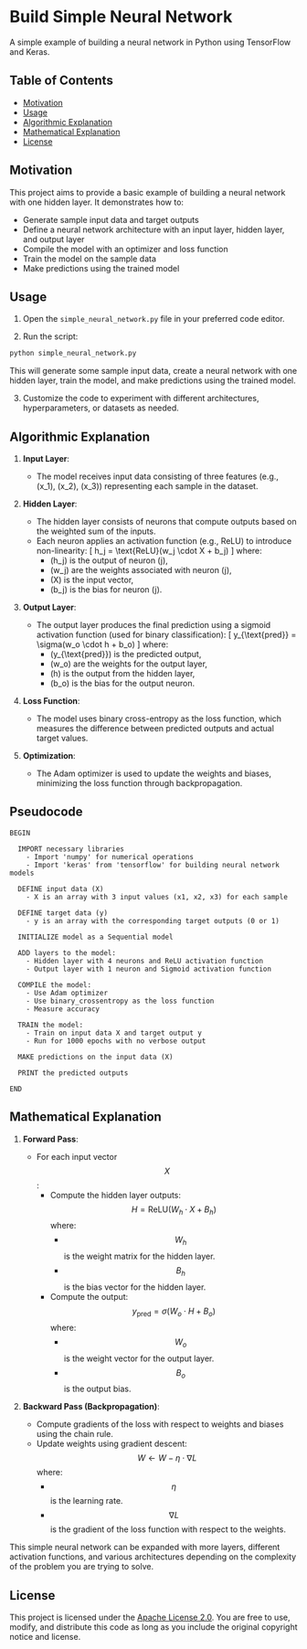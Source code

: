 # Build Simple Neural Network

A simple example of building a neural network in Python using TensorFlow and Keras.

## Table of Contents
- [Motivation](#motivation)
- [Usage](#usage)
- [Algorithmic Explanation](#algorithmic-explanation)
- [Mathematical Explanation](#mathematical-explanation)
- [License](#license)

## Motivation
This project aims to provide a basic example of building a neural network with one hidden layer. It demonstrates how to:

- Generate sample input data and target outputs
- Define a neural network architecture with an input layer, hidden layer, and output layer
- Compile the model with an optimizer and loss function
- Train the model on the sample data
- Make predictions using the trained model

## Usage
1. Open the `simple_neural_network.py` file in your preferred code editor.

2. Run the script:
```bash
python simple_neural_network.py
```

This will generate some sample input data, create a neural network with one hidden layer, train the model, and make predictions using the trained model.

3. Customize the code to experiment with different architectures, hyperparameters, or datasets as needed.

## Algorithmic Explanation

1. **Input Layer**:
   - The model receives input data consisting of three features (e.g., \(x_1\), \(x_2\), \(x_3\)) representing each sample in the dataset.

2. **Hidden Layer**:
   - The hidden layer consists of neurons that compute outputs based on the weighted sum of the inputs.
   - Each neuron applies an activation function (e.g., ReLU) to introduce non-linearity:
     \[
     h_j = \text{ReLU}(w_j \cdot X + b_j)
     \]
     where:
     - \(h_j\) is the output of neuron \(j\),
     - \(w_j\) are the weights associated with neuron \(j\),
     - \(X\) is the input vector,
     - \(b_j\) is the bias for neuron \(j\).

3. **Output Layer**:
   - The output layer produces the final prediction using a sigmoid activation function (used for binary classification):
     \[
     y_{\text{pred}} = \sigma(w_o \cdot h + b_o)
     \]
     where:
     - \(y_{\text{pred}}\) is the predicted output,
     - \(w_o\) are the weights for the output layer,
     - \(h\) is the output from the hidden layer,
     - \(b_o\) is the bias for the output neuron.

4. **Loss Function**:
   - The model uses binary cross-entropy as the loss function, which measures the difference between predicted outputs and actual target values.

5. **Optimization**:
   - The Adam optimizer is used to update the weights and biases, minimizing the loss function through backpropagation.

## Pseudocode

```plaintext
BEGIN

  IMPORT necessary libraries
    - Import 'numpy' for numerical operations
    - Import 'keras' from 'tensorflow' for building neural network models

  DEFINE input data (X)
    - X is an array with 3 input values (x1, x2, x3) for each sample

  DEFINE target data (y)
    - y is an array with the corresponding target outputs (0 or 1)

  INITIALIZE model as a Sequential model

  ADD layers to the model:
    - Hidden layer with 4 neurons and ReLU activation function
    - Output layer with 1 neuron and Sigmoid activation function

  COMPILE the model:
    - Use Adam optimizer
    - Use binary_crossentropy as the loss function
    - Measure accuracy

  TRAIN the model:
    - Train on input data X and target output y
    - Run for 1000 epochs with no verbose output

  MAKE predictions on the input data (X)

  PRINT the predicted outputs

END
```

## Mathematical Explanation

1. **Forward Pass**:
   - For each input vector $$X$$:
     - Compute the hidden layer outputs:
       $$ H = \text{ReLU}(W_h \cdot X + B_h) $$
       where:
       - $$W_h$$ is the weight matrix for the hidden layer.
       - $$B_h$$ is the bias vector for the hidden layer.
     - Compute the output:
       $$ y_{\text{pred}} = \sigma(W_o \cdot H + B_o) $$
       where:
       - $$W_o$$ is the weight vector for the output layer.
       - $$B_o$$ is the output bias.

2. **Backward Pass (Backpropagation)**:
   - Compute gradients of the loss with respect to weights and biases using the chain rule.
   - Update weights using gradient descent:
     $$ W \leftarrow W - \eta \cdot \nabla L $$
     where:
     - $$\eta$$ is the learning rate.
     - $$\nabla L$$ is the gradient of the loss function with respect to the weights.

This simple neural network can be expanded with more layers, different activation functions, and various architectures depending on the complexity of the problem you are trying to solve.

## License
This project is licensed under the [Apache License 2.0](LICENSE). You are free to use, modify, and distribute this code as long as you include the original copyright notice and license.
